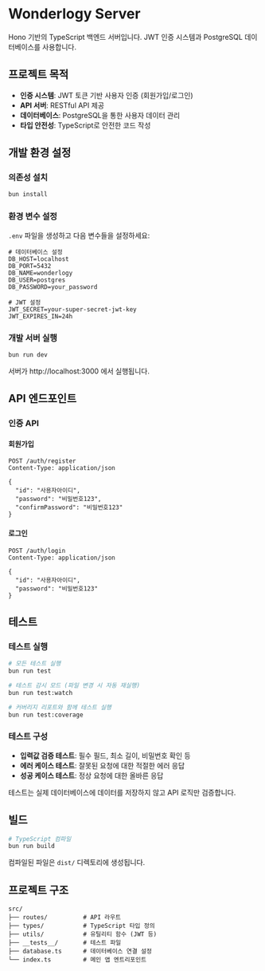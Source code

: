 # Wonderlogy Server

Hono 기반의 TypeScript 백엔드 서버입니다. JWT 인증 시스템과 PostgreSQL 데이터베이스를 사용합니다.

## 프로젝트 목적

- **인증 시스템**: JWT 토큰 기반 사용자 인증 (회원가입/로그인)
- **API 서버**: RESTful API 제공
- **데이터베이스**: PostgreSQL을 통한 사용자 데이터 관리
- **타입 안전성**: TypeScript로 안전한 코드 작성

## 개발 환경 설정

### 의존성 설치
```bash
bun install
```

### 환경 변수 설정
`.env` 파일을 생성하고 다음 변수들을 설정하세요:
```env
# 데이터베이스 설정
DB_HOST=localhost
DB_PORT=5432
DB_NAME=wonderlogy
DB_USER=postgres
DB_PASSWORD=your_password

# JWT 설정
JWT_SECRET=your-super-secret-jwt-key
JWT_EXPIRES_IN=24h
```

### 개발 서버 실행
```bash
bun run dev
```

서버가 http://localhost:3000 에서 실행됩니다.

## API 엔드포인트

### 인증 API

#### 회원가입
```http
POST /auth/register
Content-Type: application/json

{
  "id": "사용자아이디",
  "password": "비밀번호123",
  "confirmPassword": "비밀번호123"
}
```

#### 로그인
```http
POST /auth/login
Content-Type: application/json

{
  "id": "사용자아이디", 
  "password": "비밀번호123"
}
```

## 테스트

### 테스트 실행
```bash
# 모든 테스트 실행
bun run test

# 테스트 감시 모드 (파일 변경 시 자동 재실행)
bun run test:watch

# 커버리지 리포트와 함께 테스트 실행
bun run test:coverage
```

### 테스트 구성

- **입력값 검증 테스트**: 필수 필드, 최소 길이, 비밀번호 확인 등
- **에러 케이스 테스트**: 잘못된 요청에 대한 적절한 에러 응답
- **성공 케이스 테스트**: 정상 요청에 대한 올바른 응답

테스트는 실제 데이터베이스에 데이터를 저장하지 않고 API 로직만 검증합니다.

## 빌드

```bash
# TypeScript 컴파일
bun run build
```

컴파일된 파일은 `dist/` 디렉토리에 생성됩니다.

## 프로젝트 구조

```
src/
├── routes/          # API 라우트
├── types/           # TypeScript 타입 정의
├── utils/           # 유틸리티 함수 (JWT 등)
├── __tests__/       # 테스트 파일
├── database.ts      # 데이터베이스 연결 설정
└── index.ts         # 메인 앱 엔트리포인트
```

